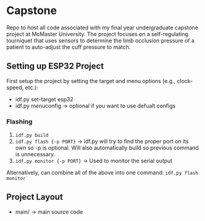 # Capstone
Repo to host all code associated with my final year undergraduate capstone project at McMaster University. The project focuses on a self-regulating tourniquet that uses sensors to determine the limb occlusion pressure of a patient to auto-adjust the cuff pressure to match.

## Setting up ESP32 Project

First setup the project by setting the target and menu options (e.g., clock-speed, etc.):
- idf.py set-target esp32
- idf.py menuconfig -> optional if you want to use defualt configs

### Flashing

1. `idf.py build`
2. `idf.py flash {-p PORT}` -> idf.py will try to find the proper port on its own so -p is optional. Will also automatically build so previous command is unnecessary.
3. `idf.py monitor {-p PORT}` -> Used to monitor the serial output

Alternatively, can combine all of the above into one command: `idf.py flash monitor`

## Project Layout

* main/ -> main source code
